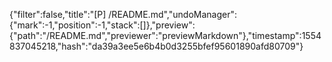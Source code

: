 {"filter":false,"title":"[P] /README.md","undoManager":{"mark":-1,"position":-1,"stack":[]},"preview":{"path":"/README.md","previewer":"previewMarkdown"},"timestamp":1554837045218,"hash":"da39a3ee5e6b4b0d3255bfef95601890afd80709"}